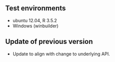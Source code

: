 ## Test environments

* ubuntu 12.04, R 3.5.2
* Windows (winbuilder)

## Update of previous version

* Update to align with change to underlying API.
